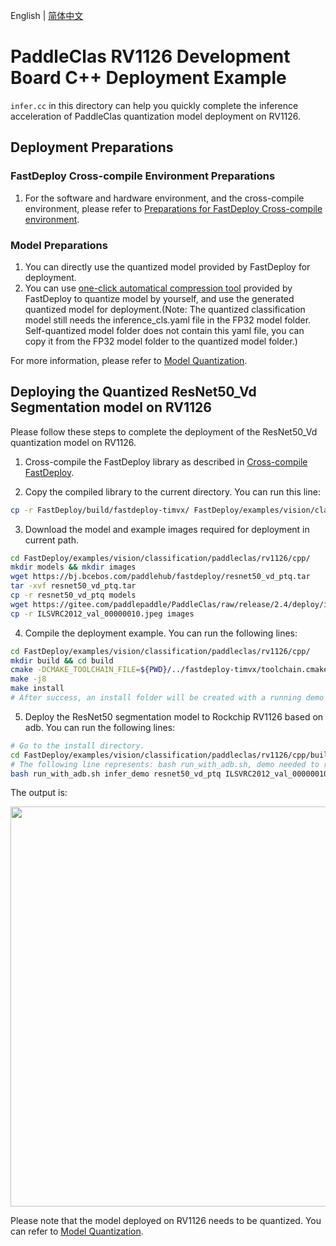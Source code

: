 English | [简体中文](README_CN.md)
# PaddleClas RV1126 Development Board C++ Deployment Example
 `infer.cc` in this directory can help you quickly complete the inference acceleration of PaddleClas quantization model deployment on RV1126.

## Deployment Preparations
### FastDeploy Cross-compile Environment Preparations
1. For the software and hardware environment, and the cross-compile environment, please refer to [Preparations for FastDeploy Cross-compile environment](../../../../../../docs/en/build_and_install/rv1126.md#Cross-compilation-environment-construction).

### Model Preparations
1. You can directly use the quantized model provided by FastDeploy for deployment.
2. You can use [one-click automatical compression tool](../../../../../../tools/common_tools/auto_compression/) provided by FastDeploy to quantize model by yourself, and use the generated quantized model for deployment.(Note: The quantized classification model still needs the inference_cls.yaml file in the FP32 model folder. Self-quantized model folder does not contain this yaml file, you can copy it from the FP32 model folder to the quantized model folder.)

For more information, please refer to [Model Quantization](../../quantize/README.md).

## Deploying the Quantized ResNet50_Vd Segmentation model on RV1126
Please follow these steps to complete the deployment of the ResNet50_Vd quantization model on RV1126.
1. Cross-compile the FastDeploy library as described in [Cross-compile  FastDeploy](../../../../../../docs/en/build_and_install/rv1126.md#FastDeploy-cross-compilation-library-compilation-based-on-Paddle-Lite).

2. Copy the compiled library to the current directory. You can run this line:
```bash
cp -r FastDeploy/build/fastdeploy-timvx/ FastDeploy/examples/vision/classification/paddleclas/rv1126/cpp/
```

3. Download the model and example images required for deployment in current path.
```bash
cd FastDeploy/examples/vision/classification/paddleclas/rv1126/cpp/
mkdir models && mkdir images
wget https://bj.bcebos.com/paddlehub/fastdeploy/resnet50_vd_ptq.tar
tar -xvf resnet50_vd_ptq.tar
cp -r resnet50_vd_ptq models
wget https://gitee.com/paddlepaddle/PaddleClas/raw/release/2.4/deploy/images/ImageNet/ILSVRC2012_val_00000010.jpeg
cp -r ILSVRC2012_val_00000010.jpeg images
```

4. Compile the deployment example. You can run the following lines:
```bash
cd FastDeploy/examples/vision/classification/paddleclas/rv1126/cpp/
mkdir build && cd build
cmake -DCMAKE_TOOLCHAIN_FILE=${PWD}/../fastdeploy-timvx/toolchain.cmake -DFASTDEPLOY_INSTALL_DIR=${PWD}/../fastdeploy-timvx -DTARGET_ABI=armhf ..
make -j8
make install
# After success, an install folder will be created with a running demo and libraries required for deployment.
```

5. Deploy the ResNet50 segmentation model to Rockchip RV1126 based on adb. You can run the following lines:
```bash
# Go to the install directory.
cd FastDeploy/examples/vision/classification/paddleclas/rv1126/cpp/build/install/
# The following line represents: bash run_with_adb.sh, demo needed to run, model path, image path, DEVICE ID.
bash run_with_adb.sh infer_demo resnet50_vd_ptq ILSVRC2012_val_00000010.jpeg $DEVICE_ID
```

The output is:

<img width="640" src="https://user-images.githubusercontent.com/30516196/200767389-26519e50-9e4f-4fe1-8d52-260718f73476.png">

Please note that the model deployed on RV1126 needs to be quantized. You can refer to [Model Quantization](../../../../../../docs/en/quantize.md).
